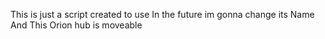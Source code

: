 This is just a script created to use
In the future im gonna change its Name And 
This Orion hub is moveable
